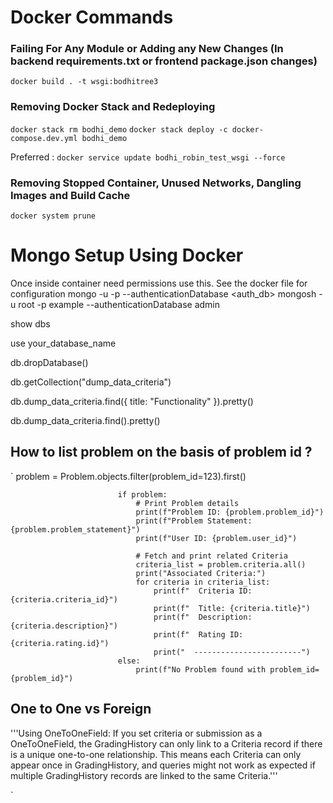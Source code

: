 # Docker Commands

### Failing For Any Module or Adding any New Changes (In backend requirements.txt or frontend package.json changes)
`docker build . -t wsgi:bodhitree3`

### Removing Docker Stack and Redeploying 
`docker stack rm bodhi_demo`
`docker stack deploy -c docker-compose.dev.yml bodhi_demo` 

Preferred : 
`docker service update bodhi_robin_test_wsgi --force`

### Removing Stopped Container, Unused Networks, Dangling Images and Build Cache
`docker system prune`

# Mongo Setup Using Docker 

 

Once inside container need permissions use this. 
See the docker file for configuration
mongo -u <username> -p <password> --authenticationDatabase <auth_db>
mongosh -u root -p example --authenticationDatabase admin

show dbs

use your_database_name

db.dropDatabase()

db.getCollection("dump_data_criteria")

db.dump_data_criteria.find({ title: "Functionality" }).pretty()

db.dump_data_criteria.find().pretty()



## How to list problem on the basis of problem id ?
`
problem = Problem.objects.filter(problem_id=123).first()

                            if problem:
                                # Print Problem details
                                print(f"Problem ID: {problem.problem_id}")
                                print(f"Problem Statement: {problem.problem_statement}")
                                print(f"User ID: {problem.user_id}")
                                
                                # Fetch and print related Criteria
                                criteria_list = problem.criteria.all()
                                print("Associated Criteria:")
                                for criteria in criteria_list:
                                    print(f"  Criteria ID: {criteria.criteria_id}")
                                    print(f"  Title: {criteria.title}")
                                    print(f"  Description: {criteria.description}")
                                    print(f"  Rating ID: {criteria.rating.id}")
                                    print("  ------------------------")
                            else:
                                print(f"No Problem found with problem_id={problem_id}")
                                
## One to One vs Foreign 
'''Using OneToOneField: If you set criteria or submission as a OneToOneField, the GradingHistory can only link to a Criteria record if there is a unique one-to-one relationship. This means each Criteria can only appear once in GradingHistory, and queries might not work as expected if multiple GradingHistory records are linked to the same Criteria.'''


`
